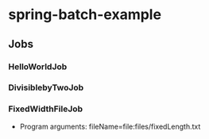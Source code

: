 # spring-batch-example

## Jobs

### HelloWorldJob

### DivisiblebyTwoJob

### FixedWidthFileJob
* Program arguments: fileName=file:files/fixedLength.txt
